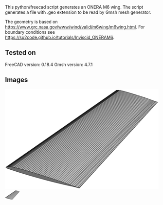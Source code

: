 This python/freecad script generates an ONERA M6 wing. The script generates a file with .geo extension to be read by Gmsh mesh generator.

The geometry is based on https://www.grc.nasa.gov/www/wind/valid/m6wing/m6wing.html.
For boundary conditions see https://su2code.github.io/tutorials/Inviscid_ONERAM6.

## Tested on
FreeCAD version: 0.18.4
Gmsh version: 4.7.1

## Images
![](/images/1.png)
<img src="/images/1.png" width="48">
